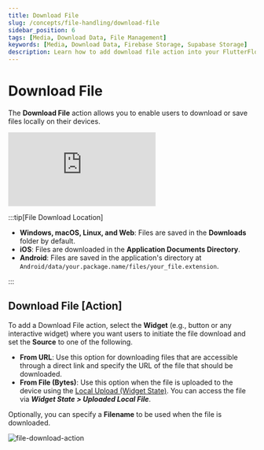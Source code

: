 ```yaml
---
title: Download File
slug: /concepts/file-handling/download-file
sidebar_position: 6
tags: [Media, Download Data, File Management]
keywords: [Media, Download Data, Firebase Storage, Supabase Storage]
description: Learn how to add download file action into your FlutterFlow app.
---
```


# Download File

The **Download File** action allows you to enable users to download or save files locally on their devices.

<div style={{
    position: 'relative',
    paddingBottom: 'calc(56.67989417989418% + 41px)', // Keeps the aspect ratio and additional padding
    height: 0,
    width: '100%'}}>
    <iframe 
        src="https://demo.arcade.software/dhlZ7J8kDFNDypyv5TcO?embed&show_copy_link=true"
        title=""
        style={{
            position: 'absolute',
            top: 0,
            left: 0,
            width: '100%',
            height: '100%',
            colorScheme: 'light'
        }}
        frameborder="0"
        loading="lazy"
        webkitAllowFullScreen
        mozAllowFullScreen
        allowFullScreen
        allow="clipboard-write">
    </iframe>
</div>
<p></p>

:::tip[File Download Location]
- **Windows, macOS, Linux, and Web**: Files are saved in the **Downloads** folder by default.
- **iOS**: Files are downloaded in the **Application Documents Directory**.
- **Android**: Files are saved in the application's directory at `Android/data/your.package.name/files/your_file.extension`.

:::

## Download File [Action]

To add a Download File action, select the **Widget** (e.g., button or any interactive widget) where you want users to initiate the file download and set the **Source** to one of the following.

- **From URL**: Use this option for downloading files that are accessible through a direct link and specify the URL of the file that should be downloaded.
- **From File (Bytes)**: Use this option when the file is uploaded to the device using the [Local Upload (Widget State)](upload-data.md#local-upload-widget-state). You can access the file via ***Widget State > Uploaded Local File***.

Optionally, you can specify a **Filename** to be used when the file is downloaded.

![file-download-action](imgs/file-download-action.avif)
